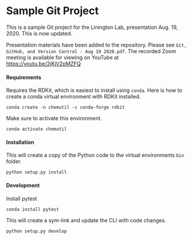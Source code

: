 # Sample Git Project

This is a sample Git project for the Linington Lab, presentation Aug. 19, 2020. This is now updated.

Presentation materials have been added to the repository. 
Please see `Git, GitHub, and Version Control - Aug 19 2020.pdf`.
The recorded Zoom meeting is available for viewing on YouTube at https://youtu.be/2jKjV2pMZFQ


#### Requirements

Requires the RDKit, which is easiest to install using `conda`. Here is how to create a conda virtual environment with RDKit installed.

`conda create -n chemutil -c conda-forge rdkit`

Make sure to activate this environment.

`conda activate chemutil`

#### Installation

This will create a copy of the Python code to the virtual environments `bin` folder.

`python setup.py install`

#### Development

Install pytest

`conda install pytest`

This will create a sym-link and update the CLI with code changes.

`python setup.py develop`
